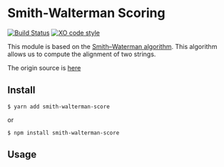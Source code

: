 # Smith-Walterman Scoring

[![Build Status](https://travis-ci.com/A1c0/smith-walterman-score.svg?branch=master)](https://travis-ci.org/A1c0/smith-walterman-score) 
[![XO code style](https://img.shields.io/badge/code_style-XO-5ed9c7.svg)](https://github.com/xojs/xo) 

This module is based on the [Smith–Waterman algorithm](https://en.wikipedia.org/wiki/Smith%E2%80%93Waterman_algorithm). 
This algorithm allows us to compute the alignment of two strings.

The origin source is [here](https://stackoverflow.com/questions/23400317/smith-waterman-algorithm-to-generate-matrix-in-python)

## Install

```
$ yarn add smith-walterman-score
```
or
```
$ npm install smith-walterman-score
```

## Usage

```js

```

